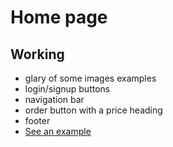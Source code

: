 # Home page
## Working 
* glary of some images examples
* login/signup buttons
* navigation bar
* order button with a price heading
* footer
* [See an example](https://a3dxyz.com/)
